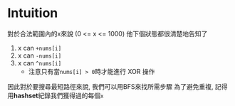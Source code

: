 # Intuition

對於合法範圍內的x來說 (0 <= x <= 1000)
他下個狀態都很清楚地告知了
1. x can `+nums[i]`
2. x can `-nums[i]`
3. x can `^nums[i]`
   - 注意只有當`nums[i] > 0`時才能進行 XOR 操作

因此對於要搜尋最短路徑來說, 我們可以用BFS來找所需步驟
為了避免重複, 記得用**hashset**紀錄我們獲得過的每個`x`